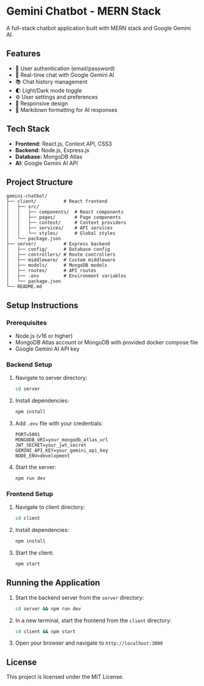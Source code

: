 # Gemini Chatbot - MERN Stack

A full-stack chatbot application built with MERN stack and Google Gemini AI.

## Features

- 🔐 User authentication (email/password)
- 💬 Real-time chat with Google Gemini AI
- 📚 Chat history management
- 🌓 Light/Dark mode toggle
- ⚙️ User settings and preferences
- 📱 Responsive design
- 🎨 Markdown formatting for AI responses

## Tech Stack

- **Frontend:** React.js, Context API, CSS3
- **Backend:** Node.js, Express.js
- **Database:** MongoDB Atlas
- **AI:** Google Gemini AI API

## Project Structure

```
gemini-chatbot/
├── client/          # React frontend
│   ├── src/
│   │   ├── components/  # React components
│   │   ├── pages/       # Page components
│   │   ├── context/     # Context providers
│   │   ├── services/    # API services
│   │   └── styles/      # Global styles
│   └── package.json
├── server/          # Express backend
│   ├── config/      # Database config
│   ├── controllers/ # Route controllers
│   ├── middleware/  # Custom middleware
│   ├── models/      # MongoDB models
│   ├── routes/      # API routes
│   ├── .env         # Environment variables
│   └── package.json
└── README.md
```

## Setup Instructions

### Prerequisites
- Node.js (v16 or higher)
- MongoDB Atlas account or MongoDB with provided docker compose file
- Google Gemini AI API key

### Backend Setup

1. Navigate to server directory:
   ```bash
   cd server
   ```

2. Install dependencies:
   ```bash
   npm install
   ```

3. Add `.env` file with your credentials:
   ```
   PORT=5001
   MONGODB_URI=your_mongodb_atlas_url
   JWT_SECRET=your_jwt_secret
   GEMINI_API_KEY=your_gemini_api_key
   NODE_ENV=development
   ```

4. Start the server:
   ```bash
   npm run dev
   ```

### Frontend Setup

1. Navigate to client directory:
   ```bash
   cd client
   ```

2. Install dependencies:
   ```bash
   npm install
   ```

3. Start the client:
   ```bash
   npm start
   ```

## Running the Application

1. Start the backend server from the `server` directory:
   ```bash
   cd server && npm run dev
   ```

2. In a new terminal, start the frontend from the `client` directory:
   ```bash
   cd client && npm start
   ```

3. Open your browser and navigate to `http://localhost:3000`

## License

This project is licensed under the MIT License.

